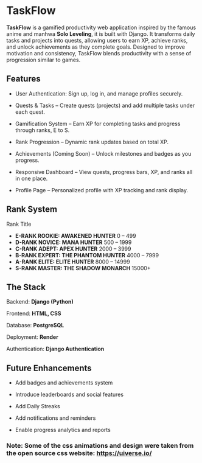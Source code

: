 # TaskFlow #

**TaskFlow** is a gamified productivity web application inspired by the famous anime and manhwa **Solo Leveling**, it is built with Django. It transforms daily tasks and projects into quests, allowing users to earn XP, achieve ranks, and unlock achievements as they complete goals. Designed to improve motivation and consistency, TaskFlow blends productivity with a sense of progression similar to games.

## Features ##

- User Authentication: Sign up, log in, and manage profiles securely.

- Quests & Tasks – Create quests (projects) and add multiple tasks under each quest.

- Gamification System – Earn XP for completing tasks and progress through ranks, E to S.

- Rank Progression – Dynamic rank updates based on total XP.

- Achievements (Coming Soon) – Unlock milestones and badges as you progress.

- Responsive Dashboard – View quests, progress bars, XP, and ranks all in one place.

- Profile Page – Personalized profile with XP tracking and rank display.

## Rank System ##
Rank Title	                  
- **E-RANK ROOKIE: AWAKENED HUNTER**       0 – 499
- **D-RANK NOVICE: MANA HUNTER**	     500 – 1999
- **C-RANK ADEPT: APEX HUNTER**	      2000 – 3999
- **B-RANK EXPERT: THE PHANTOM HUNTER**	       4000 – 7999
- **A-RANK ELITE: ELITE HUNTER**	8000 – 14999
- **S-RANK MASTER: THE SHADOW MONARCH**	      15000+

## The Stack ##

Backend: **Django (Python)**

Frontend: **HTML, CSS**

Database: **PostgreSQL**

Deployment: **Render**

Authentication: **Django Authentication**

## Future Enhancements ##

 - Add badges and achievements  system

 - Introduce leaderboards and social features

 - Add Daily Streaks

 - Add notifications and reminders

 - Enable progress analytics and reports

### Note: Some of the css animations and design were taken from the open source css website: https://uiverse.io/ ###
